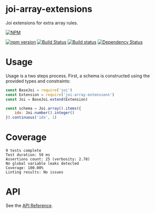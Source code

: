 # joi-array-extensions
Joi extensions for extra array rules.

[![NPM](https://nodei.co/npm/joi-array-extensions.png)](https://nodei.co/npm/joi-array-extensions/)

[![npm version](https://badge.fury.io/js/joi-array-extensions.svg)](https://badge.fury.io/js/joi-array-extensions)
[![Build Status](https://travis-ci.org/buianhthang/joi-array-extensions.svg?branch=master)](https://travis-ci.org/buianhthang/joi-array-extensions)
[![Build status](https://ci.appveyor.com/api/projects/status/6942dw1ikdg729y2/branch/master?svg=true)](https://ci.appveyor.com/project/buianhthang/joi-array-extensions/branch/master)
[![Dependency Status](https://dependencyci.com/github/buianhthang/joi-array-extensions/badge)](https://dependencyci.com/github/buianhthang/joi-array-extensions)

# Usage

Usage is a two steps process. First, a schema is constructed using the provided types and constraints:

```js
const BaseJoi = require('joi')
const Extension = require('joi-array-extensions')
const Joi = BaseJoi.extend(Extension)

const schema = Joi.array().items({
    idx: Joi.number().integer()
}).continuous('idx', 1)
```

# Coverage

```
9 tests complete
Test duration: 59 ms
Assertions count: 25 (verbosity: 2.78)
No global variable leaks detected
Coverage: 100.00%
Linting results: No issues
```

# API
See the [API Reference](https://github.com/buianhthang/joi-array-extensions/blob/master/API.md).

